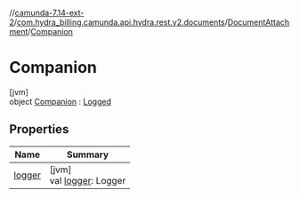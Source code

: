 //[camunda-7.14-ext-2](../../../../index.md)/[com.hydra_billing.camunda.api.hydra.rest.v2.documents](../../index.md)/[DocumentAttachment](../index.md)/[Companion](index.md)

# Companion

[jvm]\
object [Companion](index.md) : [Logged](../../../com.hydra_billing.camunda.Logger/-logged/index.md)

## Properties

| Name | Summary |
|---|---|
| [logger](logger.md) | [jvm]<br>val [logger](logger.md): Logger |
